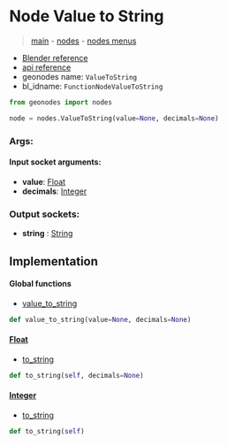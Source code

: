 # Node Value to String

> [main](../structure.md) - [nodes](nodes.md) - [nodes menus](nodes_menus.md)

- [Blender reference](https://docs.blender.org/manual/en/latest/modeling/geometry_nodes/text/value_to_string.html)
- [api reference](https://docs.blender.org/api/current/bpy.types.FunctionNodeValueToString.html)
- geonodes name: `ValueToString`
- bl_idname: `FunctionNodeValueToString`

```python
from geonodes import nodes

node = nodes.ValueToString(value=None, decimals=None)
```

### Args:

#### Input socket arguments:

- **value**: [Float](Float.md)
- **decimals**: [Integer](Integer.md)

### Output sockets:

- **string** : [String](String.md)

## Implementation

#### Global functions

 - [value_to_string](A.md#value_to_string)
  ```python
  def value_to_string(value=None, decimals=None)
  ```

#### [Float](Float.md)

 - [to_string](Float.md#to_string)
  ```python
  def to_string(self, decimals=None)
  ```

#### [Integer](Integer.md)

 - [to_string](Integer.md#to_string)
  ```python
  def to_string(self)
  ```

